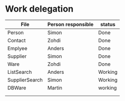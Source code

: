# Work delegation

| File | Person responsible | status |
| ---- | ------------------ | ------ |
| Person | Simon | Done |
| Contact | Zohdi | Done |
| Emplyee | Anders | Done |
| Supplier | Simon | Done |
| Ware | Zohdi | Done |
| ListSearch | Anders | Working |
| SupplierSearch | Simon | Working |
| DBWare | Martin | working |
|  |  |  |
|  |  |  |

